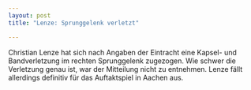 ```yaml
---
layout: post
title: "Lenze: Sprunggelenk verletzt"

---
```


Christian Lenze hat sich nach Angaben der Eintracht eine Kapsel- und Bandverletzung im rechten Sprunggelenk zugezogen. Wie schwer die Verletzung genau ist, war der Mitteilung nicht zu entnehmen. Lenze fällt allerdings definitiv für das Auftaktspiel in Aachen aus.


